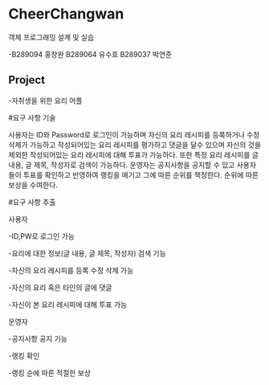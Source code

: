 # CheerChangwan
객체 프로그래밍 설계 및 실습

-B289094 홍창완  B289064 유수호  B289037 박연준



## Project
  -자취생을 위한 요리 어플


#요구 사항 기술


사용자는 ID와 Password로 로그인이 가능하며 자신의 요리 레시피를 등록하거나 수정 삭제가 가능하고 작성되어있는 요리 레시피를 평가하고 댓글을 달수 있으며 자신의 것을 제외한 작성되어있는 요리 레시피에 대해 투표가 가능하다. 또한 특정 요리 레시피를 글 내용, 글 제목, 작성자로 검색이 가능하다.
운영자는 공지사항을 공지할 수 있고 사용자들이 투표를 확인하고 반영하여 랭킹을 매기고 그에 따른 순위를 책정한다. 순위에 따른 보상을 수여한다.


#요구 사항 추출

사용자

-ID,PW로 로그인 가능

-요리에 대한 정보(글 내용, 글 제목, 작성자) 검색 기능

-자신의 요리 레시피를 등록 수정 삭제 가능

-자신의 요리 혹은 타인의 글에 댓글

-자신이 본 요리 레시피에 대해 투표 가능


운영자

-공지사항 공지 기능

-랭킹 확인

-랭킹 순에 따른 적절한 보상



